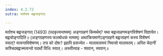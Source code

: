 ```yaml
---
index: 4.2.72
sutra: मतोश्च बह्वजङ्गात्

---
```

मतोश्च बह्वजङ्गात् (1493) (पदकृत्यभाष्यम्) अङ्गग्रहणं किमर्थम्? यथा बह्वज्ग्रहणमङ्गविशेषणं विज्ञायेत। बह्वचोङ्गादिति॥ (अङ्गग्रहणस्य फलबोधकं भाष्यम्) अथाक्रियमाणेऽङ्गग्रहणे बह्वज्ग्रहणं कस्य विशेषणं स्यात्? मत्वन्तविशेषणम्। तत्र को दोषः? इहापि प्रसज्येत - मालावतामयं निवासो मालावतम्। अस्ति चेदानीं कश्चिदबह्वज्मत्वन्तो यदर्थो विधिः स्यात्। अस्तीत्याह - श्ववान्, स्ववान्॥